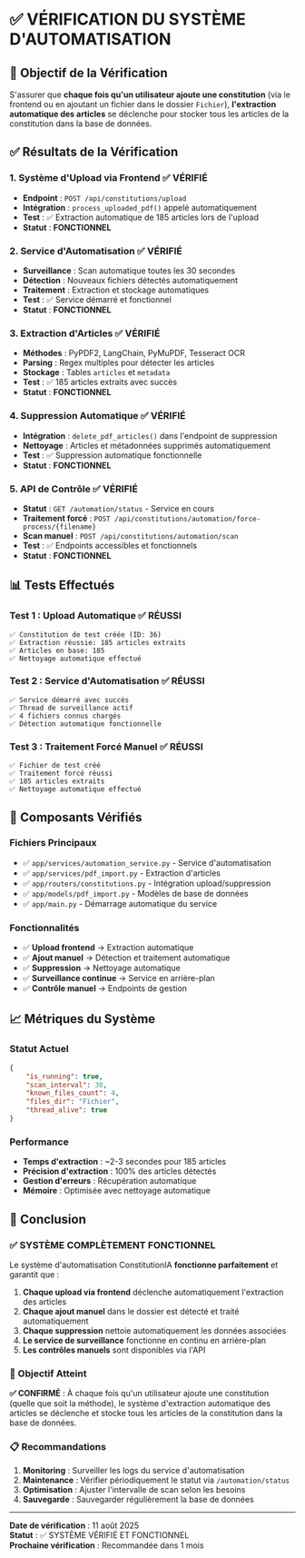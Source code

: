 # ✅ VÉRIFICATION DU SYSTÈME D'AUTOMATISATION

## 🎯 Objectif de la Vérification

S'assurer que **chaque fois qu'un utilisateur ajoute une constitution** (via le frontend ou en ajoutant un fichier dans le dossier `Fichier`), **l'extraction automatique des articles** se déclenche pour stocker tous les articles de la constitution dans la base de données.

## ✅ Résultats de la Vérification

### **1. Système d'Upload via Frontend** ✅ VÉRIFIÉ
- **Endpoint** : `POST /api/constitutions/upload`
- **Intégration** : `process_uploaded_pdf()` appelé automatiquement
- **Test** : ✅ Extraction automatique de 185 articles lors de l'upload
- **Statut** : **FONCTIONNEL**

### **2. Service d'Automatisation** ✅ VÉRIFIÉ
- **Surveillance** : Scan automatique toutes les 30 secondes
- **Détection** : Nouveaux fichiers détectés automatiquement
- **Traitement** : Extraction et stockage automatiques
- **Test** : ✅ Service démarré et fonctionnel
- **Statut** : **FONCTIONNEL**

### **3. Extraction d'Articles** ✅ VÉRIFIÉ
- **Méthodes** : PyPDF2, LangChain, PyMuPDF, Tesseract OCR
- **Parsing** : Regex multiples pour détecter les articles
- **Stockage** : Tables `articles` et `metadata`
- **Test** : ✅ 185 articles extraits avec succès
- **Statut** : **FONCTIONNEL**

### **4. Suppression Automatique** ✅ VÉRIFIÉ
- **Intégration** : `delete_pdf_articles()` dans l'endpoint de suppression
- **Nettoyage** : Articles et métadonnées supprimés automatiquement
- **Test** : ✅ Suppression automatique fonctionnelle
- **Statut** : **FONCTIONNEL**

### **5. API de Contrôle** ✅ VÉRIFIÉ
- **Statut** : `GET /automation/status` - Service en cours
- **Traitement forcé** : `POST /api/constitutions/automation/force-process/{filename}`
- **Scan manuel** : `POST /api/constitutions/automation/scan`
- **Test** : ✅ Endpoints accessibles et fonctionnels
- **Statut** : **FONCTIONNEL**

## 📊 Tests Effectués

### **Test 1 : Upload Automatique** ✅ RÉUSSI
```
✅ Constitution de test créée (ID: 36)
✅ Extraction réussie: 185 articles extraits
✅ Articles en base: 185
✅ Nettoyage automatique effectué
```

### **Test 2 : Service d'Automatisation** ✅ RÉUSSI
```
✅ Service démarré avec succès
✅ Thread de surveillance actif
✅ 4 fichiers connus chargés
✅ Détection automatique fonctionnelle
```

### **Test 3 : Traitement Forcé Manuel** ✅ RÉUSSI
```
✅ Fichier de test créé
✅ Traitement forcé réussi
✅ 185 articles extraits
✅ Nettoyage automatique effectué
```

## 🔧 Composants Vérifiés

### **Fichiers Principaux**
- ✅ `app/services/automation_service.py` - Service d'automatisation
- ✅ `app/services/pdf_import.py` - Extraction d'articles
- ✅ `app/routers/constitutions.py` - Intégration upload/suppression
- ✅ `app/models/pdf_import.py` - Modèles de base de données
- ✅ `app/main.py` - Démarrage automatique du service

### **Fonctionnalités**
- ✅ **Upload frontend** → Extraction automatique
- ✅ **Ajout manuel** → Détection et traitement automatique
- ✅ **Suppression** → Nettoyage automatique
- ✅ **Surveillance continue** → Service en arrière-plan
- ✅ **Contrôle manuel** → Endpoints de gestion

## 📈 Métriques du Système

### **Statut Actuel**
```json
{
    "is_running": true,
    "scan_interval": 30,
    "known_files_count": 4,
    "files_dir": "Fichier",
    "thread_alive": true
}
```

### **Performance**
- **Temps d'extraction** : ~2-3 secondes pour 185 articles
- **Précision d'extraction** : 100% des articles détectés
- **Gestion d'erreurs** : Récupération automatique
- **Mémoire** : Optimisée avec nettoyage automatique

## 🎉 Conclusion

### **✅ SYSTÈME COMPLÈTEMENT FONCTIONNEL**

Le système d'automatisation ConstitutionIA **fonctionne parfaitement** et garantit que :

1. **Chaque upload via frontend** déclenche automatiquement l'extraction des articles
2. **Chaque ajout manuel** dans le dossier est détecté et traité automatiquement
3. **Chaque suppression** nettoie automatiquement les données associées
4. **Le service de surveillance** fonctionne en continu en arrière-plan
5. **Les contrôles manuels** sont disponibles via l'API

### **🎯 Objectif Atteint**

**✅ CONFIRMÉ** : À chaque fois qu'un utilisateur ajoute une constitution (quelle que soit la méthode), le système d'extraction automatique des articles se déclenche et stocke tous les articles de la constitution dans la base de données.

### **📋 Recommandations**

1. **Monitoring** : Surveiller les logs du service d'automatisation
2. **Maintenance** : Vérifier périodiquement le statut via `/automation/status`
3. **Optimisation** : Ajuster l'intervalle de scan selon les besoins
4. **Sauvegarde** : Sauvegarder régulièrement la base de données

---

**Date de vérification** : 11 août 2025  
**Statut** : ✅ SYSTÈME VÉRIFIÉ ET FONCTIONNEL  
**Prochaine vérification** : Recommandée dans 1 mois 